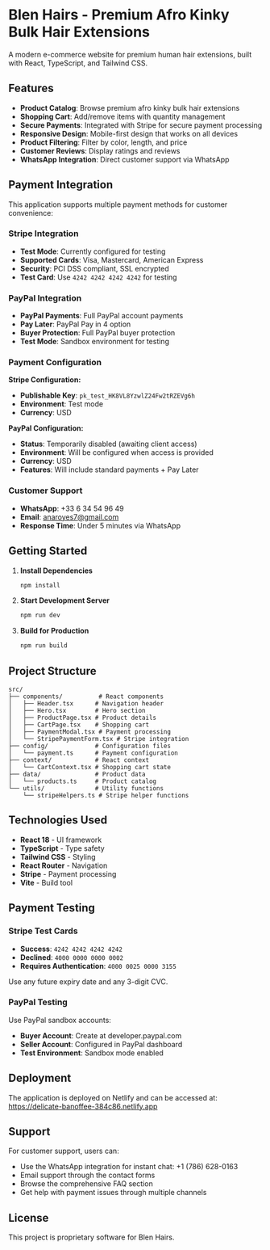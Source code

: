 # Blen Hairs - Premium Afro Kinky Bulk Hair Extensions

A modern e-commerce website for premium human hair extensions, built with React, TypeScript, and Tailwind CSS.

## Features

- **Product Catalog**: Browse premium afro kinky bulk hair extensions
- **Shopping Cart**: Add/remove items with quantity management
- **Secure Payments**: Integrated with Stripe for secure payment processing
- **Responsive Design**: Mobile-first design that works on all devices
- **Product Filtering**: Filter by color, length, and price
- **Customer Reviews**: Display ratings and reviews
- **WhatsApp Integration**: Direct customer support via WhatsApp

## Payment Integration

This application supports multiple payment methods for customer convenience:

### Stripe Integration
- **Test Mode**: Currently configured for testing
- **Supported Cards**: Visa, Mastercard, American Express
- **Security**: PCI DSS compliant, SSL encrypted
- **Test Card**: Use `4242 4242 4242 4242` for testing

### PayPal Integration
- **PayPal Payments**: Full PayPal account payments
- **Pay Later**: PayPal Pay in 4 option
- **Buyer Protection**: Full PayPal buyer protection
- **Test Mode**: Sandbox environment for testing

### Payment Configuration

**Stripe Configuration:**
- **Publishable Key**: `pk_test_HK8VL8YzwlZ24Fw2tRZEVg6h`
- **Environment**: Test mode
- **Currency**: USD

**PayPal Configuration:**
- **Status**: Temporarily disabled (awaiting client access)
- **Environment**: Will be configured when access is provided
- **Currency**: USD
- **Features**: Will include standard payments + Pay Later

### Customer Support
- **WhatsApp**: +33 6 34 54 96 49
- **Email**: anaroyes7@gmail.com
- **Response Time**: Under 5 minutes via WhatsApp

## Getting Started

1. **Install Dependencies**
   ```bash
   npm install
   ```

2. **Start Development Server**
   ```bash
   npm run dev
   ```

3. **Build for Production**
   ```bash
   npm run build
   ```

## Project Structure

```
src/
├── components/          # React components
│   ├── Header.tsx      # Navigation header
│   ├── Hero.tsx        # Hero section
│   ├── ProductPage.tsx # Product details
│   ├── CartPage.tsx    # Shopping cart
│   ├── PaymentModal.tsx # Payment processing
│   └── StripePaymentForm.tsx # Stripe integration
├── config/             # Configuration files
│   └── payment.ts      # Payment configuration
├── context/            # React context
│   └── CartContext.tsx # Shopping cart state
├── data/               # Product data
│   └── products.ts     # Product catalog
└── utils/              # Utility functions
    └── stripeHelpers.ts # Stripe helper functions
```

## Technologies Used

- **React 18** - UI framework
- **TypeScript** - Type safety
- **Tailwind CSS** - Styling
- **React Router** - Navigation
- **Stripe** - Payment processing
- **Vite** - Build tool

## Payment Testing

### Stripe Test Cards

- **Success**: `4242 4242 4242 4242`
- **Declined**: `4000 0000 0000 0002`
- **Requires Authentication**: `4000 0025 0000 3155`

Use any future expiry date and any 3-digit CVC.

### PayPal Testing

Use PayPal sandbox accounts:
- **Buyer Account**: Create at developer.paypal.com
- **Seller Account**: Configured in PayPal dashboard
- **Test Environment**: Sandbox mode enabled

## Deployment

The application is deployed on Netlify and can be accessed at:
https://delicate-banoffee-384c86.netlify.app

## Support

For customer support, users can:
- Use the WhatsApp integration for instant chat: +1 (786) 628-0163
- Email support through the contact forms
- Browse the comprehensive FAQ section
- Get help with payment issues through multiple channels

## License

This project is proprietary software for Blen Hairs.